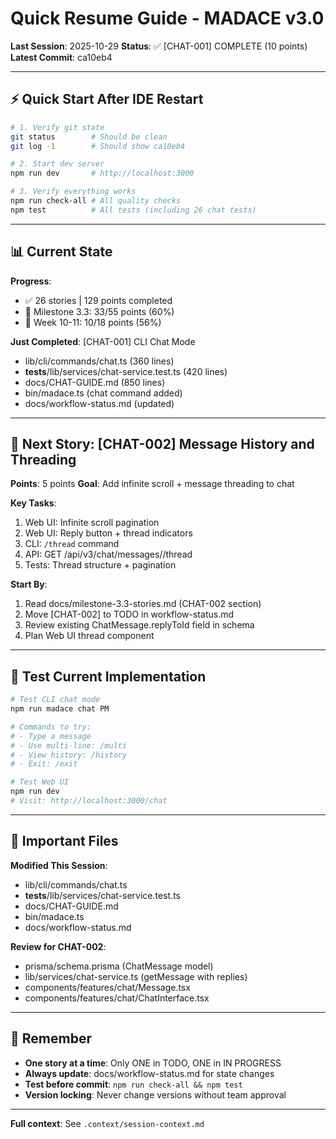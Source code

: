 # Quick Resume Guide - MADACE v3.0

**Last Session**: 2025-10-29
**Status**: ✅ [CHAT-001] COMPLETE (10 points)
**Latest Commit**: ca10eb4

---

## ⚡ Quick Start After IDE Restart

```bash
# 1. Verify git state
git status        # Should be clean
git log -1        # Should show ca10eb4

# 2. Start dev server
npm run dev       # http://localhost:3000

# 3. Verify everything works
npm run check-all # All quality checks
npm test          # All tests (including 26 chat tests)
```

---

## 📊 Current State

**Progress**:

- ✅ 26 stories | 129 points completed
- 🔄 Milestone 3.3: 33/55 points (60%)
- 🔄 Week 10-11: 10/18 points (56%)

**Just Completed**: [CHAT-001] CLI Chat Mode

- lib/cli/commands/chat.ts (360 lines)
- **tests**/lib/services/chat-service.test.ts (420 lines)
- docs/CHAT-GUIDE.md (850 lines)
- bin/madace.ts (chat command added)
- docs/workflow-status.md (updated)

---

## 🎯 Next Story: [CHAT-002] Message History and Threading

**Points**: 5 points
**Goal**: Add infinite scroll + message threading to chat

**Key Tasks**:

1. Web UI: Infinite scroll pagination
2. Web UI: Reply button + thread indicators
3. CLI: `/thread` command
4. API: GET /api/v3/chat/messages/<id>/thread
5. Tests: Thread structure + pagination

**Start By**:

1. Read docs/milestone-3.3-stories.md (CHAT-002 section)
2. Move [CHAT-002] to TODO in workflow-status.md
3. Review existing ChatMessage.replyToId field in schema
4. Plan Web UI thread component

---

## 🧪 Test Current Implementation

```bash
# Test CLI chat mode
npm run madace chat PM

# Commands to try:
# - Type a message
# - Use multi-line: /multi
# - View history: /history
# - Exit: /exit

# Test Web UI
npm run dev
# Visit: http://localhost:3000/chat
```

---

## 📁 Important Files

**Modified This Session**:

- lib/cli/commands/chat.ts
- **tests**/lib/services/chat-service.test.ts
- docs/CHAT-GUIDE.md
- bin/madace.ts
- docs/workflow-status.md

**Review for CHAT-002**:

- prisma/schema.prisma (ChatMessage model)
- lib/services/chat-service.ts (getMessage with replies)
- components/features/chat/Message.tsx
- components/features/chat/ChatInterface.tsx

---

## 🚨 Remember

- **One story at a time**: Only ONE in TODO, ONE in IN PROGRESS
- **Always update**: docs/workflow-status.md for state changes
- **Test before commit**: `npm run check-all && npm test`
- **Version locking**: Never change versions without team approval

---

**Full context**: See `.context/session-context.md`
